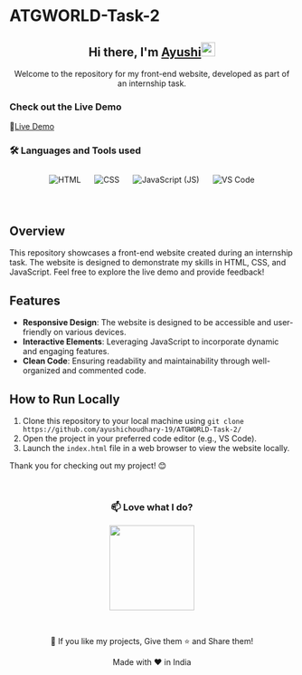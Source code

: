 # ATGWORLD-Task-2

<div align="center">
   <h2>Hi there, I'm <a href="https://github.com/ayushichoudhary-19/">Ayushi</a><img src="https://media.giphy.com/media/hvRJCLFzcasrR4ia7z/giphy.gif" width="25px"></h2>
  <p>Welcome to the repository for my front-end website, developed as part of an internship task.
</p>
</div>


### Check out the Live Demo
🔗[Live Demo](https://atg-world-eight.vercel.app/)

### 🛠️ Languages and Tools used

<p align="center">
  <img src="https://img.icons8.com/color/96/000000/html-5.png" alt="HTML" style="margin: 10px;">
  <img src="https://img.icons8.com/color/96/000000/css3.png" alt="CSS" style="margin: 10px;">
  <img src="https://img.icons8.com/color/96/000000/javascript.png" alt="JavaScript (JS)" style="margin: 10px;">
  <img src="https://img.icons8.com/color/96/000000/visual-studio-code-2019.png" alt="VS Code" style="margin: 10px;">
</p>
<br>

## Overview
This repository showcases a front-end website created during an internship task. The website is designed to demonstrate my skills in HTML, CSS, and JavaScript. Feel free to explore the live demo and provide feedback!

## Features
- **Responsive Design**: The website is designed to be accessible and user-friendly on various devices.
- **Interactive Elements**: Leveraging JavaScript to incorporate dynamic and engaging features.
- **Clean Code**: Ensuring readability and maintainability through well-organized and commented code.

## How to Run Locally
1. Clone this repository to your local machine using `git clone https://github.com/ayushichoudhary-19/ATGWORLD-Task-2/`
2. Open the project in your preferred code editor (e.g., VS Code).
3. Launch the `index.html` file in a web browser to view the website locally.

Thank you for checking out my project! 😊

<br>

<div align="center">
   
### 📫 Love what I do? 
<a href="https://liberapay.com/ayushichoudhary/donate" target="_blank"><img src="https://cdn.buymeacoffee.com/buttons/v2/default-red.png" width="150" ></a>
</div>
<br>

<p align="center">💙 If you like my projects, Give them ⭐ and Share them!</p>

<p align="center">Made with ❤️ in India</p>
